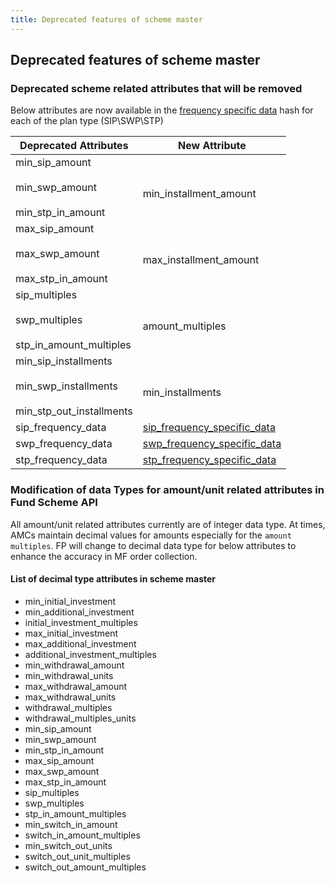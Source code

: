 ```yaml
---
title: Deprecated features of scheme master
---
```

## Deprecated features of scheme master


### Deprecated scheme related attributes that will be removed

Below attributes are now available in the [frequency specific data](https://fintechprimitives.com/docs/api/#frequency-specific-data) hash for each of the plan type (SIP\SWP\STP)

| Deprecated Attributes |New Attribute |
|--|--|
|min\_sip\_amount <br><br>min\_swp\_amount<br><br>min\_stp\_in\_amount|<br> min\_installment\_amount|
|max\_sip\_amount<br><br>max\_swp\_amount<br><br>max\_stp\_in\_amount|<br>max\_installment\_amount|
|sip\_multiples<br><br>swp\_multiples<br><br>stp\_in\_amount\_multiples|<br>amount\_multiples|
|min\_sip\_installments<br><br>min\_swp\_installments<br><br>min\_stp\_out\_installments|<br>min\_installments|
|sip\_frequency\_data | [sip\_frequency\_specific\_data](https://fintechprimitives.com/docs/api/#frequency-specific-data)|
|swp\_frequency\_data|[swp\_frequency\_specific\_data](https://fintechprimitives.com/docs/api/#frequency-specific-data)|
|stp\_frequency\_data|[stp\_frequency\_specific\_data](https://fintechprimitives.com/docs/api/#frequency-specific-data)|

### Modification of data Types for amount/unit related attributes in Fund Scheme API

All amount/unit related attributes currently are of integer data type. At times, AMCs maintain decimal values for amounts especially for the `amount multiples`. FP will change to decimal data type for below attributes to enhance the accuracy in MF order collection. 

#### List of decimal type attributes in scheme master

* min\_initial\_investment
* min\_additional\_investment
* initial\_investment\_multiples
* max\_initial\_investment
* max\_additional\_investment
* additional\_investment\_multiples
* min\_withdrawal\_amount
* min\_withdrawal\_units
* max\_withdrawal\_amount
* max\_withdrawal\_units
* withdrawal\_multiples
* withdrawal\_multiples\_units
* min\_sip\_amount
* min\_swp\_amount
* min\_stp\_in\_amount
* max\_sip\_amount
* max\_swp\_amount
* max\_stp\_in\_amount
* sip\_multiples
* swp\_multiples
* stp\_in\_amount\_multiples
* min\_switch\_in\_amount
* switch\_in\_amount\_multiples
* min\_switch\_out\_units
* switch\_out\_unit\_multiples
* switch\_out\_amount\_multiples

